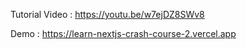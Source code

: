Tutorial Video : https://youtu.be/w7ejDZ8SWv8

Demo : https://learn-nextjs-crash-course-2.vercel.app